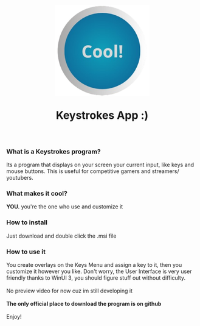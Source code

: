 <h1 align="center">
  <img src="https://github.com/BlueByte64/CoolKeystrokes/blob/master/Assets/AppIcon.png" width="250"> <p float="center">Keystrokes App :)</p>
</h1>

<br>
<h3>What is a Keystrokes program?</h3>
Its a program that displays on your screen your current input, like keys and mouse buttons. This is useful for competitive gamers and streamers/ youtubers. <br>
<h3>What makes it cool?</h3>
<b>YOU.</b> you're the one who use and customize it<br>
<h3>How to install</h3>
Just download and double click the .msi file
<br>
<h3>How to use it</h3>
You create overlays on the Keys Menu and assign a key to it, then you customize it however you like.
Don't worry, the User Interface is very user friendly thanks to WinUI 3, you should figure stuff out without difficulty. <br>
<br>
No preview video for now cuz im still developing it
<br>
<br>
<b>The only official place to download the program is on github</b>
<br>
<br>
Enjoy!
